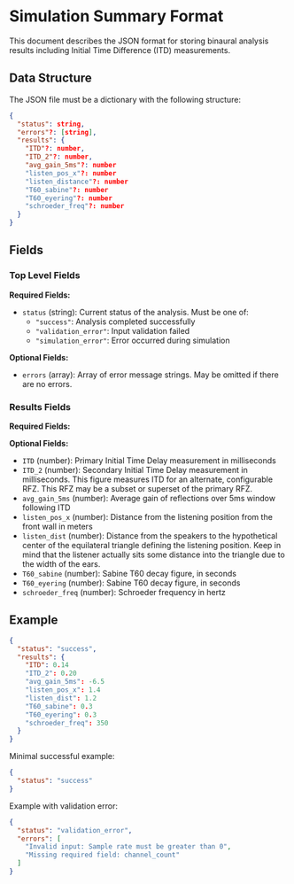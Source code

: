# Simulation Summary Format

This document describes the JSON format for storing binaural analysis results including Initial Time Difference (ITD) measurements.

## Data Structure

The JSON file must be a dictionary with the following structure:

```json
{
  "status": string,
  "errors"?: [string],
  "results": {
    "ITD"?: number,
    "ITD_2"?: number,
    "avg_gain_5ms"?: number
    "listen_pos_x"?: number
    "listen_distance"?: number
    "T60_sabine"?: number
    "T60_eyering"?: number
    "schroeder_freq"?: number
  }
}
```

## Fields

### Top Level Fields

**Required Fields:**

- `status` (string): Current status of the analysis. Must be one of:
  - `"success"`: Analysis completed successfully
  - `"validation_error"`: Input validation failed
  - `"simulation_error"`: Error occurred during simulation

**Optional Fields:**

- `errors` (array): Array of error message strings. May be omitted if there are no errors.

### Results Fields

**Required Fields:**

**Optional Fields:**

- `ITD` (number): Primary Initial Time Delay measurement in milliseconds
- `ITD_2` (number): Secondary Initial Time Delay measurement in milliseconds. This figure measures ITD for an alternate, configurable RFZ. This RFZ may be a subset or superset of the primary RFZ.
- `avg_gain_5ms` (number): Average gain of reflections over 5ms window following ITD
- `listen_pos_x` (number): Distance from the listening position from the front wall in meters
- `listen_dist` (number): Distance from the speakers to the hypothetical center of the equilateral triangle defining the listening position. Keep in mind that the listener actually sits some distance into the triangle due to the width of the ears.
- `T60_sabine` (number): Sabine T60 decay figure, in seconds
- `T60_eyering` (number): Sabine T60 decay figure, in seconds
- `schroeder_freq` (number): Schroeder frequency in hertz

## Example

```json
{
  "status": "success",
  "results": {
    "ITD": 0.14
    "ITD_2": 0.20
    "avg_gain_5ms": -6.5
    "listen_pos_x": 1.4
    "listen_dist": 1.2
    "T60_sabine": 0.3
    "T60_eyering": 0.3
    "schroeder_freq": 350
  }
}
```

Minimal successful example:

```json
{
  "status": "success"
}
```

Example with validation error:

```json
{
  "status": "validation_error",
  "errors": [
    "Invalid input: Sample rate must be greater than 0",
    "Missing required field: channel_count"
  ]
}
```
